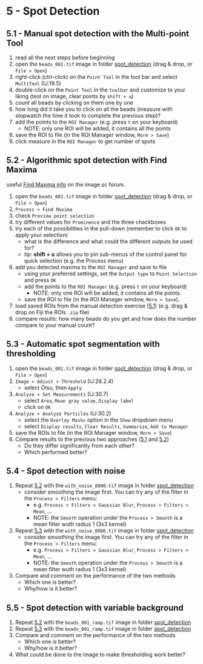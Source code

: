 # 5 - Spot Detection

## 5.1 - Manual spot detection with the Multi-point Tool

1. read all the next steps before beginning
2. open the `beads_001.tif` image in folder [spot_detection](../data/spot_detection.zip) (drag & drop, or `File > Open`)
3. right-click (ctrl-click) on the `Point Tool` in the tool bar and select `MultiTool` (IJ:19.5)
4. double-click on the `Point Tool` in the `toolbar` and customize to your liking (test on image, clear points by `shift + a`)
5. count all beads by clicking on them one by one
6. how long did it take you to click on all the beads (measure with stopwatch the time it took to complete the previous step)?
7. add the points to the `ROI Manager` (e.g. press `t` on your keyboard)
    - NOTE: only one ROI will be added, it contains all the points
8. save the ROI to file (in the ROI Manager window, `More > Save`)
9. click measure in the `ROI Manager` to get number of spots

## 5.2 - Algorithmic spot detection with Find Maxima

useful [Find Maxima info](https://forum.image.sc/t/new-maxima-finder-menu-in-fiji/25504) on the image.sc forum.

1. open the `beads_001.tif` image in folder [spot_detection](../data/spot_detection.zip) (drag & drop, or `File > Open`)
2. `Process > Find Maxima`
3. check `Preview point selection`
4. try different values for `Prominence` and the three checkboxes
5. try each of the possibilities in the pull-down (remember to click `OK` to apply your selection)
    - what is the difference and what could the different outputs be used for?
    - tip: **shift + u** allows you to pin sub-menus of the control panel for quick selection (e.g. the Process menu)
6. add you detected maxima to the `ROI Manager` and save to file
    - using your preferred settings, set the `Output type` to `Point Selection` and press `OK`
    - add the points to the `ROI Manager` (e.g. press `t` on your keyboard)
        - NOTE: only one ROI will be added, it contains all the points.
    - save the ROI to file (in the ROI Manager window, `More > Save`).
7. load saved ROIs from the manual detection exercise ([5.1](#manual-spot-detection-with-the-multi-point-tool)) (e.g. drag & drop on Fiji the ROIs `.zip` file)
8. compare results: how many beads do you get and how does the number compare to your manual count?

## 5.3 - Automatic spot segmentation with thresholding

1. open the `beads_001.tif` image in folder [spot_detection](../data/spot_detection.zip) (drag & drop, or `File > Open`)
2. `Image > Adjust > Threshold` (IJ:28.2.4)
    - select Otsu, then `Apply`
3. `Analyze > Set Measurements` (IJ:30.7)
    - select `Area`, `Mean gray value`, `Display label`
    - click on `OK`
4. `Analyze > Analyze Particles` (IJ:30.2)
    - select the `Overlay Masks` option in the `Show` dropdown menu
    - select `Display results`, `Clear Results`, `Summarize`, `Add to Manager`
5. save the ROIs to file (in the ROI Manager window, `More > Save`)
6. Compare results to the previous two approaches ([5.1](#manual-spot-detection-with-the-multi-point-tool) and [5.2](#algorithmic-spot-detection-with-find-maxima))
    - Do they differ significantly from each other?
    - Which performed better?

## 5.4 - Spot detection with noise

1. Repeat [5.2](#algorithmic-spot-detection-with-find-maxima) with the `with_noise_8000.tif` image in folder [spot_detection](../data/spot_detection.zip)
    - consider smoothing the image first. You can try any of the filter in the `Process > Filters` menu:
        - e.g. `Process > Filters > Gaussian Blur`, `Process > Filters > Mean`, ...
        - NOTE: the `Smooth` operation under the `Process > Smooth` is a mean filter wuth radius 1 (3x3 kernel)
2. Repeat [5.3](#automatic-spot-segmentation-with-thresholding) with the `with_noise_8000.tif` image in folder [spot_detection](../data/spot_detection.zip)
    - consider smoothing the image first. You can try any of the filter in the `Process > Filters` menu:
        - e.g. `Process > Filters > Gaussian Blur`, `Process > Filters > Mean`, ...
        - NOTE: the `Smooth` operation under the `Process > Smooth` is a mean filter wuth radius 1 (3x3 kernel)
3. Compare and comment on the performance of the two methods
    - Which one is better?
    - Why/how is it better?

## 5.5 - Spot detection with variable background

1. Repeat [5.2](#algorithmic-spot-detection-with-find-maxima) with the `beads_001_ramp.tif` image in folder [spot_detection](../data/spot_detection.zip)
2. Repeat [5.3](#automatic-spot-segmentation-with-thresholding) with the `beads_001_ramp.tif` image in folder [spot_detection](../data/spot_detection.zip)
3. Compare and comment on the performance of the two methods
    - Which one is better?
    - Why/how is it better?
4. What could be done to the image to make thresholding work better?
